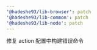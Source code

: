 ```yaml
---
'@hadeshe93/lib-browser': patch
'@hadeshe93/lib-common': patch
'@hadeshe93/lib-node': patch
---
```


修复 action 配置中构建错误命令
